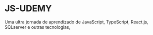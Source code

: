 # JS-UDEMY
 Uma ultra jornada de aprendizado de JavaScript, TypeScript, React.js, SQLserver e outras tecnologias,
